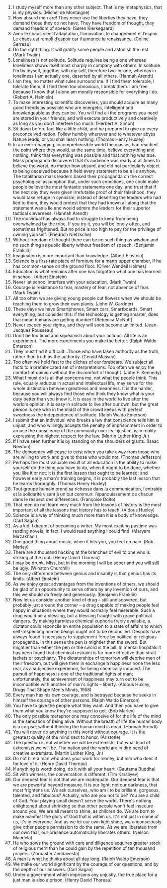 1. I study myself more than any other subject. That is my metaphysics, that is my physics. (Michel de Montaigne)
5. How absurd men are! They never use the liberties they have, they demand those they do not have. They have freedom of thought, they demand freedom of speech. (Søren Kierkegaard)
6. Avec le chaos vient l’adaptation, l’innovation, le changement et l’espoir. Le chaos est rempli d’espoir car il annonce la renaissance. (Coline Serreau)
7. Do the right thing. It will gratify some people and astonish the rest. (Mark Twain)
8. Loneliness is not solitude. Solitude requires being alone whereas loneliness shows itself most sharply in company with others. In solitude I’m by myself, together with my self, therefore two-in-one, whereas in loneliness I am actually one, deserted by all others. (Hannah Arendt)
9. I am free, no matter what rules surround me. If I find them tolerable, I tolerate them; if I find them too obnoxious, I break them. I am free because I know that I alone am morally responsible for everything I do. (Robert A. Heinlein)
11. To make interesting scientific discoveries, you should acquire as many good friends as possible who are energetic, intelligent and knowledgeable as they can be. You will find all the programs you need are stored in your friends, and will execute productively and creatively as long as you don’t interfere too much. (Herbert A. Simon)
12. Sit down before fact like a little child, and be prepared to give up every preconceived notion. Follow humbly wherever and to whatever abyss Nature leads, or you shall learn nothing. (Thomas Henry Huxley)
13. In an ever-changing, incomprehensible world the masses had reached the point where they would, at the same time, believe everything and nothing, think that everything was possible and that nothing was true. Mass propaganda discovered that its audience was ready at all times to believe the worst, no matter how absurd, and did not particularly object to being deceived because it held every statement to be a lie anyhow. The totalitarian mass leaders based their propaganda on the correct psychological assumption that, under such conditions, one could make people believe the most fantastic statements one day, and trust that if the next day they were given irrefutable proof of their falsehood, they would take refuge in cynicism; instead of deserting the leaders who had lied to them, they would protest that they had known all along that the statement was a lie and would admire the leaders for their superior tactical cleverness. (Hannah Arendt)
14. The individual has always had to struggle to keep from being overwhelmed by the tribe. If you try it, you will be lonely often, and sometimes frightened. But no price is too high to pay for the privilege of owning yourself. (Friedrich Nietzsche) 
15. Without freedom of thought there can be no such thing as wisdom and no such thing as public liberty without freedom of speech. (Benjamin Franklin)
16. Imagination is more important than knowledge. (Albert Einstein)
17. Science is a first-rate piece of furniture for a man’s upper chamber, if he has common-sense on the ground floor. (Oliver Wendell Holmes)
18. Education is what remains after one has forgotten what one has learned in school. (Albert Einstein)
19. Never let school interfere with your education. (Mark Twain)
20. Courage is resistance to fear, mastery of fear, not absence of fear. (Mark Twain) 
21. All too often we are giving young people cut ﬂowers when we should be teaching them to grow their own plants. (John W. Gardner)
22. These days we have Smartphones, Smart cars, Smartboards, Smart everything, but consider this: if the technology is getting smarter, does that mean humans are getting dumber? (Rebecca McNutt)
23. Never exceed your rights, and they will soon become unlimited. (Jean-Jacques Rousseau)
24. Don't be too timid and squeamish about your actions. All life is an experiment. The more experiments you make the better. (Ralph Waldo Emerson)
25. They must find it difficult...Those who have taken authority as the truth, rather than truth as the authority. (Gerald Massey)
26. Too often we hold fast to the cliches of our forebears. We subject all facts to a prefabricated set of interpretations. Too often we enjoy the comfort of opinion without the discomfort of thought. (John F. Kennedy)
28. What I must do is all that concerns me, not what the people think. This rule, equally arduous in actual and intellectual life, may serve for the whole distinction between greatness and meanness. It is the harder, because you will always find those who think they know what is your duty better than you know it. It is easy in the world to live after the world's opinion; it is easy in solitude to live after our own; but the great person is one who in the midst of the crowd keeps with perfect sweetness the independence of solitude. (Ralph Waldo Emerson)
29. I submit that an individual who breaks a law that conscience tells him is unjust, and who willingly accepts the penalty of imprisonment in order to arouse the conscience of the community over its injustice, is in reality expressing the highest respect for the law. (Martin Luther King Jr.)
30. If I have seen further it is by standing on the shoulders of giants. (Isaac Newton)
31. The democracy will cease to exist when you take away from those who are willing to work and give to those who would not. (Thomas Jefferson)
32. Perhaps the most valuable result of all education is the ability to make yourself do the thing you have to do, when it ought to be done, whether you like it or not; it is the first lesson that ought to be learned; and however early a man's training begins, it is probably the last lesson that he learns thoroughly. (Thomas Henry Huxley)
33. Tout groupe humain prend sa richesse dans la communication, l’entraide et la solidarité visant à un but commun: l’épanouissement de chacun dans le respect des différences. (Françoise Dolto)
34. That men do not learn very much from the lessons of history is the most important of all the lessons that history has to teach. (Aldous Huxley)
35. Science is a way of thinking much more than it is a body of knowledge. (Carl Sagan)
36. As a kid, I dreamt of becoming a writer. My most exciting pastime was reading novels; in fact, I would read anything I could find. (Maryam Mirzakhani)
37. One good thing about music, when it hits you, you feel no pain. (Bob Marley)
38. There are a thousand hacking at the branches of evil to one who is striking at the root. (Henry David Thoreau)
39. I may be drunk, Miss, but in the morning I will be sober and you will still be ugly. (Winston Churchill)
40. The only difference between genius and insanity is that genius has its limits. (Albert Einstein)
42. As we enjoy great advantages from the inventions of others, we should be glad of an opportunity to serve others by any invention of ours, and this we should do freely and generously. (Benjamin Franklin)
41. Now let us consider another kind of drug – still undiscovered, but probably just around the corner – a drug capable of making people feel happy in situations where they would normally feel miserable. Such a drug would be a blessing, but a blessing fraught with grave political dangers. By making harmless chemical euphoria freely available, a dictator could reconcile an entire population to a state of affairs to which self-respecting human beings ought not to be reconciled. Despots have always found it necessary to supplement force by political or religious propaganda. In this sense the pen is mightier than the sword. But mightier than either the pen or the sword is the pill. In mental hospitals it has been found that chemical restraint is far more effective than strait jackets or psychiatry. The dictatorships of tomorrow will deprive men of their freedom, but will give them in exchange a happiness none the less real, as a subjective experience, for being chemically induced. The pursuit of happiness is one of the traditional rights of man; unfortunately, the achievement of happiness may turn out to be incompatible with another of man's rights – liberty. (Aldous Huxley, Drugs That Shape Men's Minds, 1958)
43. Every man has his own courage, and is betrayed because he seeks in himself the courage of other persons. (Ralph Waldo Emerson) 
44. You have to give the people what they want. And then you have to give them what you know they're supposed to get. (Bob Marley)
45. The only possible metaphor one may conceive of for the life of the mind is the sensation of being alive. Without the breath of life the human body is a corpse; without thinking the human mind is dead. (Hannah Arendt)
46. You will never do anything in this world without courage. It is the greatest quality of the mind next to honor. (Aristotle)
47. The question is not whether we will be extremists, but what kind of extremists we will be. The nation and the world are in dire need of creative extremists. (Martin Luther King, Jr.)
48. Do not hire a man who does your work for money, but him who does it for love of it. (Henry David Thoreau)
49. If anything is worth doing, do it with all your heart. (Gautama Buddha)
50. Sit with winners, the conversation is different. (Tim Karsliyev)
51. Our deepest fear is not that we are inadequate. Our deepest fear is that we are powerful beyond measure. It is our light, not our darkness, that most frightens us. We ask ourselves, who am I to be brilliant, gorgeous, talented, and fabulous? Actually, who are you not to be? You are a child of God. Your playing small doesn't serve the world. There's nothing enlightened about shrinking so that other people won't feel insecure around you. We are all meant to shine, as children do. We are born to make manifest the glory of God that is within us. It's not just in some of us, it's in everyone. And as we let our own light shine, we unconsciously give other people permission to do the same. As we are liberated from our own fear, our presence automatically liberates others. (Nelson Mandela)
52. He who sows the ground with care and diligence acquires greater stock of religious merit than he could gain by the repetition of ten thousand prayers. (Zoroaster Zendavesta)
53. A man is what he thinks about all day long. (Ralph Waldo Emerson)
54. We make our world significant by the courage of our questions, and by the depth of our answers. (Carl Sagan)
55. Under a government which imprisons any unjustly, the true place for a just man is also a prison. (Henry David Thoreau)
